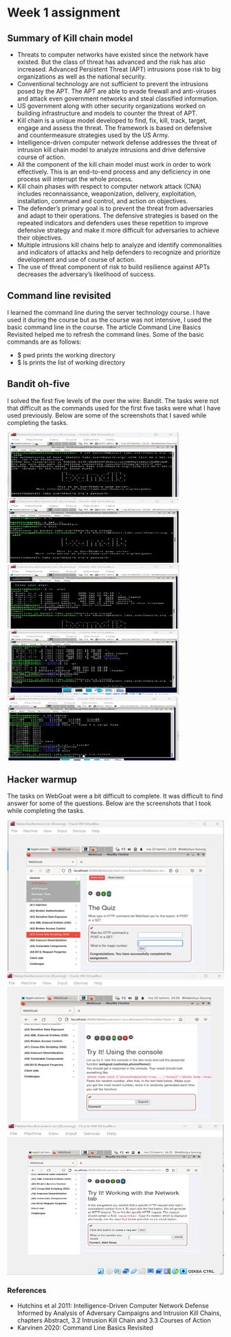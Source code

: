 # Week 1 assignment

## Summary of Kill chain model
* Threats to computer networks have existed since the network have existed. But the class of threat has advanced and the risk has also increased. Advanced Persistent Threat (APT) intrusions pose risk to big organizations as well as the national security.
*	Conventional technology are not sufficient to prevent the intrusions posed by the APT. The APT are able to evade firewall and anti-viruses and attack even government networks and steal classified information.
*	US government along with other security organizations worked on building infrastructure and models to counter the threat of APT.
*	Kill chain is a unique model developed to find, fix, kill, track, target, engage and assess the threat. The framework is based on defensive and countermeasure strategies used by the US Army.
*	Intelligence-driven computer network defense addresses the threat of intrusion kill chain model to analyze intrusions and drive defensive course of action.
*	All the component of the kill chain model must work in order to work effectively. This is an end-to-end process and any deficiency in one process will interrupt the whole process.
*	Kill chain phases with respect to computer network attack (CNA) includes reconnaissance, weaponization, delivery, exploitation, installation, command and control, and action on objectives.
*	The defender’s primary goal is to prevent the threat from adversaries and adapt to their operations. The defensive strategies is based on the repeated indicators and defenders uses these repetition to improve defensive strategy and make it more difficult for adversaries to achieve their objectives.
*	Multiple intrusions kill chains help to analyze and identify commonalities and indicators of attacks and help defenders to recognize and prioritize development and use of course of action.
*	The use of threat component of risk to build resilience against APTs decreases the adversary’s likelihood of success.  

## Command line revisited
I learned the command line during the server technology course. I have used it during the course but as the course was not intensive, I used the basic command line in the course. The article Command Line Basics Revisited helped me to refresh the command lines.
Some of the basic commands are as follows:
*	$ pwd prints the working directory
*	$ ls prints the list of working directory

## Bandit oh-five
I solved the first five levels of the over the wire: Bandit. The tasks were not that difficult as the commands used for the first five tasks were what I have used previously. Below are some of the screenshots that I saved while completing the tasks.

<img src="https://github.com/BhaGur/InfoSec/blob/main/bandit0.png" width="400" height="150"> 
<img src="https://github.com/BhaGur/InfoSec/blob/main/bandit1.png" width="400" height="150"> 
<img src="https://github.com/BhaGur/InfoSec/blob/main/bandit2.png" width="400" height="150"> 
<img src="https://github.com/BhaGur/InfoSec/blob/main/bandit3.png" width="400" height="150"> 
<img src="https://github.com/BhaGur/InfoSec/blob/main/bandit4.png" width="400" height="150"> 

## Hacker warmup
The tasks on WebGoat were a bit difficult to complete. It was difficult to find answer for some of the questions. Below are the screenshots that I took while completing the tasks.

<img src="https://github.com/BhaGur/InfoSec/blob/main/httpbasics.png" width="700" height="350"> 
<img src="https://github.com/BhaGur/InfoSec/blob/main/devtools.png" width="700" height="350"> 
<img src="https://github.com/BhaGur/InfoSec/blob/main/devtools2.png" width="700" height="350"> 

### References
* Hutchins et al 2011: Intelligence-Driven Computer Network Defense Informed by Analysis of Adversary Campaigns and Intrusion Kill Chains, chapters Abstract, 3.2 Intrusion Kill Chain and 3.3 Courses of Action
* Karvinen 2020: Command Line Basics Revisited

